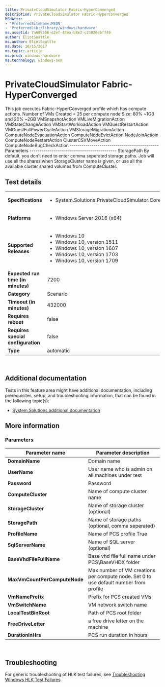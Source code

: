 ```yaml
---
title: PrivateCloudSimulator Fabric-HyperConverged
description: PrivateCloudSimulator Fabric-HyperConverged
MSHAttr:
- 'PreferredSiteName:MSDN'
- 'PreferredLib:/library/windows/hardware'
ms.assetid: 7a689556-d2ef-48ea-b8e2-c23026ebff49
author: EliotSeattle
ms.author: EliotSeattle
ms.date: 10/15/2017
ms.topic: article
ms.prod: windows-hardware
ms.technology: windows-oem
---
```


# <span id="p_hlk_test.b57eb26d-fc60-414d-ba1c-6f796a661e90"></span>PrivateCloudSimulator Fabric-HyperConverged


This job executes Fabric-HyperConverged profile which has compute actions. Number of VMs Created = 25 per compute node Size: 80% ~1GB and 20% ~2GB VMSnapshotAction VMLiveMigrationAction VMStateChangeAction VMStartWorkloadAction VMGuestRestartAction VMGuestFullPowerCycleAction VMStorageMigrationAction ComputeNodeEvacuationAction ComputeNodeEvictAction NodeJoinActioin ComputeNodeRestartAction ClusterCSVMoveAction ComputeNodeBugCheckAction --------------------------------------------- Parameters -------------------------------------------- StoragePath By default, you don't need to enter comma seperated storage paths. Job will use all the shares when StorageCluster name is given, or use all the available cluster shared volumes from ComputeCluster.

## Test details
|||
|---|---|
| **Specifications**  | <ul><li>System.Solutions.PrivateCloudSimulator.Core</li></ul> |  
| **Platforms**   | <ul><li>Windows Server 2016 (x64)</li></ul> |
| **Supported Releases** | <ul><li>Windows 10</li><li>Windows 10, version 1511</li><li>Windows 10, version 1607</li><li>Windows 10, version 1703</li><li>Windows 10, version 1709</li></ul> |
|**Expected run time (in minutes)**| 7200 |
|**Category**| Scenario |
|**Timeout (in minutes)**| 432000 |
|**Requires reboot**| false |
|**Requires special configuration**| false |
|**Type**| automatic |

 

## <span id="Additional_documentation"></span><span id="additional_documentation"></span><span id="ADDITIONAL_DOCUMENTATION"></span>Additional documentation


Tests in this feature area might have additional documentation, including prerequisites, setup, and troubleshooting information, that can be found in the following topic(s):

-   [System.Solutions additional documentation](system-solutions-additional-documentation.md)

## <span id="More_information"></span><span id="more_information"></span><span id="MORE_INFORMATION"></span>More information


### <span id="Parameters"></span><span id="parameters"></span><span id="PARAMETERS"></span>Parameters

| Parameter name               | Parameter description                                                                 |
|------------------------------|---------------------------------------------------------------------------------------|
| **DomainName**               | Domain name                                                                           |
| **UserName**                 | User name who is admin on all machines under test                                     |
| **Password**                 | Password                                                                              |
| **ComputeCluster**           | Name of compute cluster name                                                          |
| **StorageCluster**           | Name of storage cluster (optional)                                                    |
| **StoragePath**              | Name of storage paths (optional, comma seperated)                                     |
| **ProfileName**              | Name of PCS profile True                                                              |
| **SqlServerName**            | Name of SQL server (optional)                                                         |
| **BaseVhdFileFullName**      | Base vhd file full name under PCS\\BaseVHDX folder                                    |
| **MaxVmCountPerComputeNode** | Max number of VM creations per compute node. Set 0 to use default number from profile |
| **VmNamePrefix**             | Prefix for PCS created VMs                                                            |
| **VmSwitchName**             | VM network switch name                                                                |
| **LocalTestBinRoot**         | Path of PCS root folder                                                               |
| **FreeDriveLetter**          | a free drive letter on the machine                                                    |
| **DurationInHrs**            | PCS run duration in hours                                                             |

 

## <span id="Troubleshooting"></span><span id="troubleshooting"></span><span id="TROUBLESHOOTING"></span>Troubleshooting


For generic troubleshooting of HLK test failures, see [Troubleshooting Windows HLK Test Failures](..\user\troubleshooting-windows-hlk-test-failures.md).

 

 







